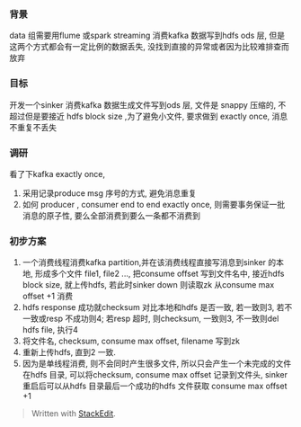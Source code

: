 ### 背景
data 组需要用flume 或spark streaming 消费kafka 数据写到hdfs ods 层, 但是这两个方式都会有一定比例的数据丢失, 没找到直接的异常或者因为比较难排查而放弃

### 目标
开发一个sinker 消费kafka 数据生成文件写到ods 层, 文件是 snappy 压缩的, 不超过但是要接近 hdfs block size ,为了避免小文件, 要求做到 exactly once, 消息不重复不丢失

### 调研
看了下kafka exactly once, 
1. 采用记录produce msg 序号的方式, 避免消息重复
2. 如何 producer , consumer end to end exactly once, 则需要事务保证一批消息的原子性, 要么全部消费到要么一条都不消费到

### 初步方案
1. 一个消费线程消费kafka partition,并在该消费线程直接写消息到sinker 的本地, 形成多个文件 file1, file2 ..., 把consume offset 写到文件名中, 接近hdfs block size, 就上传hdfs, 若此时sinker down 则读取zk 从consume max offset +1 消费
2. hdfs response 成功就checksum 对比本地和hdfs 是否一致, 若一致则3, 若不一致或resp 不成功则4; 若resp 超时, 则checksum, 一致则3, 不一致则del hdfs file, 执行4
3. 将文件名, checksum, consume max offset, filename 写到zk
4. 重新上传hdfs, 直到2 一致.
5. 因为是单线程消费, 则不会同时产生很多文件, 所以只会产生一个未完成的文件在hdfs 目录, 可以将checksum, consume max offset 记录到文件头, sinker 重启后可以从hdfs 目录最后一个成功的hdfs 文件获取 consume max offset +1

> Written with [StackEdit](https://stackedit.io/).
<!--stackedit_data:
eyJoaXN0b3J5IjpbNzIzMDc4OTUyLDEyOTg3NDg4NjUsNjcwOD
g1MjIxLDI0NTcxNjI2NiwyMTM4Nzc0NDAwLC0xNzM0NjMwMTA4
XX0=
-->